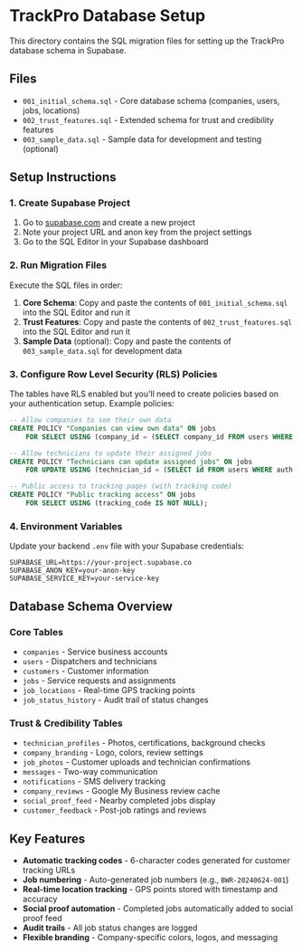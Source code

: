# TrackPro Database Setup

This directory contains the SQL migration files for setting up the TrackPro database schema in Supabase.

## Files

- `001_initial_schema.sql` - Core database schema (companies, users, jobs, locations)
- `002_trust_features.sql` - Extended schema for trust and credibility features  
- `003_sample_data.sql` - Sample data for development and testing (optional)

## Setup Instructions

### 1. Create Supabase Project

1. Go to [supabase.com](https://supabase.com) and create a new project
2. Note your project URL and anon key from the project settings
3. Go to the SQL Editor in your Supabase dashboard

### 2. Run Migration Files

Execute the SQL files in order:

1. **Core Schema**: Copy and paste the contents of `001_initial_schema.sql` into the SQL Editor and run it
2. **Trust Features**: Copy and paste the contents of `002_trust_features.sql` into the SQL Editor and run it  
3. **Sample Data** (optional): Copy and paste the contents of `003_sample_data.sql` for development data

### 3. Configure Row Level Security (RLS) Policies

The tables have RLS enabled but you'll need to create policies based on your authentication setup. Example policies:

```sql
-- Allow companies to see their own data
CREATE POLICY "Companies can view own data" ON jobs
    FOR SELECT USING (company_id = (SELECT company_id FROM users WHERE auth.uid() = id));

-- Allow technicians to update their assigned jobs
CREATE POLICY "Technicians can update assigned jobs" ON jobs
    FOR UPDATE USING (technician_id = (SELECT id FROM users WHERE auth.uid() = id));

-- Public access to tracking pages (with tracking code)
CREATE POLICY "Public tracking access" ON jobs
    FOR SELECT USING (tracking_code IS NOT NULL);
```

### 4. Environment Variables

Update your backend `.env` file with your Supabase credentials:

```
SUPABASE_URL=https://your-project.supabase.co
SUPABASE_ANON_KEY=your-anon-key
SUPABASE_SERVICE_KEY=your-service-key
```

## Database Schema Overview

### Core Tables
- `companies` - Service business accounts
- `users` - Dispatchers and technicians
- `customers` - Customer information
- `jobs` - Service requests and assignments
- `job_locations` - Real-time GPS tracking points
- `job_status_history` - Audit trail of status changes

### Trust & Credibility Tables
- `technician_profiles` - Photos, certifications, background checks
- `company_branding` - Logo, colors, review settings
- `job_photos` - Customer uploads and technician confirmations
- `messages` - Two-way communication
- `notifications` - SMS delivery tracking
- `company_reviews` - Google My Business review cache
- `social_proof_feed` - Nearby completed jobs display
- `customer_feedback` - Post-job ratings and reviews

## Key Features

- **Automatic tracking codes** - 6-character codes generated for customer tracking URLs
- **Job numbering** - Auto-generated job numbers (e.g., `BWR-20240624-001`)
- **Real-time location tracking** - GPS points stored with timestamp and accuracy
- **Social proof automation** - Completed jobs automatically added to social proof feed
- **Audit trails** - All job status changes are logged
- **Flexible branding** - Company-specific colors, logos, and messaging